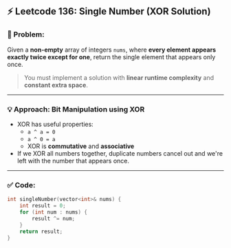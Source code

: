 ## ⚡ Leetcode 136: Single Number (XOR Solution)

### 📘 Problem:
Given a **non-empty** array of integers `nums`, where **every element appears exactly twice except for one**, return the single element that appears only once.

> You must implement a solution with **linear runtime complexity** and **constant extra space**.

---

### 💡 Approach: Bit Manipulation using XOR

- XOR has useful properties:
  - `a ^ a = 0`
  - `a ^ 0 = a`
  - XOR is **commutative** and **associative**
- If we XOR all numbers together, duplicate numbers cancel out and we're left with the number that appears once.

---

### ✅ Code:
```cpp
int singleNumber(vector<int>& nums) {
    int result = 0;
    for (int num : nums) {
        result ^= num;
    }
    return result;
}
